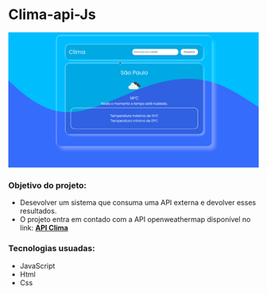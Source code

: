 # Clima-api-Js
 
![animação](https://github.com/fellipe-s-brandao/Clima-api-js/blob/main/public/assets/clima.gif)

### Objetivo do projeto:

- Desevolver um sistema que consuma uma API externa e devolver esses resultados.
- O projeto entra em contado com a API openweathermap disponível no link: **[API Clima](https://openweathermap.org/current)**

### Tecnologias usuadas:

- JavaScript
- Html
- Css
